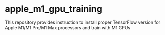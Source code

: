 # apple_m1_gpu_training
This repository provides instruction to install proper TensorFlow version for Apple M1/M1 Pro/M1 Max processors and train with M1 GPUs
